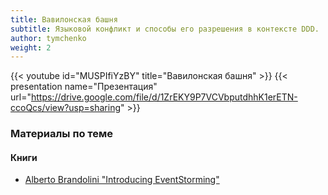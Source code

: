 ```yaml
---
title: Вавилонская башня
subtitle: Языковой конфликт и способы его разрешения в контексте DDD.
author: tymchenko
weight: 2
---
```


{{< youtube id="MUSPIfiYzBY" title="Вавилонская башня" >}}
{{< presentation name="Презентация" url="https://drive.google.com/file/d/1ZrEKY9P7VCVbputdhhK1erETN-ccoQcs/view?usp=sharing" >}}

### Материалы по теме

#### Книги

- [Alberto Brandolini "Introducing EventStorming"](https://www.eventstorming.com/book/)
